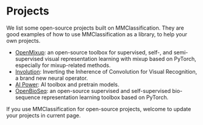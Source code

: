 # Projects

We list some open-source projects built on MMClassification. They are good examples of how to use MMClassification as a library, to help your own projects.

- [OpenMixup](https://github.com/Westlake-AI/openmixup): an open-source toolbox for supervised, self-, and semi-supervised visual representation learning with mixup based on PyTorch, especially for mixup-related methods.
- [Involution](https://github.com/d-li14/involution): Inverting the Inherence of Convolution for Visual Recognition, a brand new neural operator.
- [AI Power](https://github.com/ykk648/AI_power): AI toolbox and pretrain models.
- [OpenBioSeq](https://github.com/Westlake-AI/OpenBioSeq): an open-source supervised and self-supervised bio-sequence representation learning toolbox based on PyTorch.

If you use MMClassification for open-source projects, welcome to update your projects in current page.
